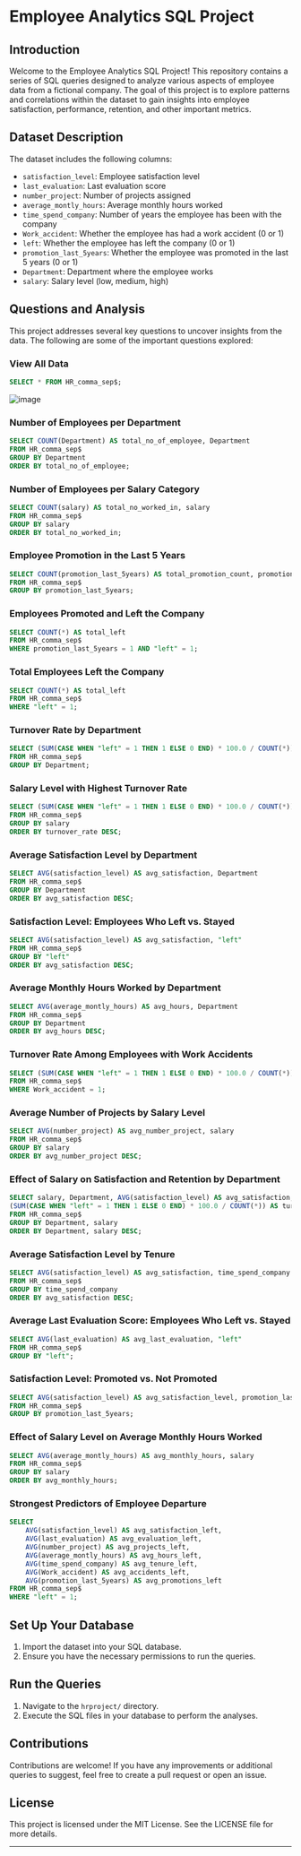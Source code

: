 # Employee Analytics SQL Project

## Introduction
Welcome to the Employee Analytics SQL Project! This repository contains a series of SQL queries designed to analyze various aspects of employee data from a fictional company. The goal of this project is to explore patterns and correlations within the dataset to gain insights into employee satisfaction, performance, retention, and other important metrics.

## Dataset Description
The dataset includes the following columns:
- `satisfaction_level`: Employee satisfaction level
- `last_evaluation`: Last evaluation score
- `number_project`: Number of projects assigned
- `average_montly_hours`: Average monthly hours worked
- `time_spend_company`: Number of years the employee has been with the company
- `Work_accident`: Whether the employee has had a work accident (0 or 1)
- `left`: Whether the employee has left the company (0 or 1)
- `promotion_last_5years`: Whether the employee was promoted in the last 5 years (0 or 1)
- `Department`: Department where the employee works
- `salary`: Salary level (low, medium, high)

## Questions and Analysis
This project addresses several key questions to uncover insights from the data. The following are some of the important questions explored:

### View All Data
```sql
SELECT * FROM HR_comma_sep$;
```
![image](https://github.com/Sudarshan028/sql_HR_Analysis/assets/160358210/897f0c31-cfc6-4280-9eda-909863e47cb6)


### Number of Employees per Department
```sql
SELECT COUNT(Department) AS total_no_of_employee, Department 
FROM HR_comma_sep$
GROUP BY Department
ORDER BY total_no_of_employee;
```

### Number of Employees per Salary Category
```sql
SELECT COUNT(salary) AS total_no_worked_in, salary 
FROM HR_comma_sep$
GROUP BY salary   
ORDER BY total_no_worked_in; 
```

### Employee Promotion in the Last 5 Years
```sql
SELECT COUNT(promotion_last_5years) AS total_promotion_count, promotion_last_5years 
FROM HR_comma_sep$
GROUP BY promotion_last_5years;
```

### Employees Promoted and Left the Company
```sql
SELECT COUNT(*) AS total_left 
FROM HR_comma_sep$
WHERE promotion_last_5years = 1 AND "left" = 1;
```

### Total Employees Left the Company
```sql
SELECT COUNT(*) AS total_left 
FROM HR_comma_sep$
WHERE "left" = 1;
```

### Turnover Rate by Department
```sql
SELECT (SUM(CASE WHEN "left" = 1 THEN 1 ELSE 0 END) * 100.0 / COUNT(*)) AS turnover_rate, Department 
FROM HR_comma_sep$
GROUP BY Department;
```

### Salary Level with Highest Turnover Rate
```sql
SELECT (SUM(CASE WHEN "left" = 1 THEN 1 ELSE 0 END) * 100.0 / COUNT(*)) AS turnover_rate, salary 
FROM HR_comma_sep$
GROUP BY salary
ORDER BY turnover_rate DESC; 
```

### Average Satisfaction Level by Department
```sql
SELECT AVG(satisfaction_level) AS avg_satisfaction, Department 
FROM HR_comma_sep$
GROUP BY Department
ORDER BY avg_satisfaction DESC;
```

### Satisfaction Level: Employees Who Left vs. Stayed
```sql
SELECT AVG(satisfaction_level) AS avg_satisfaction, "left" 
FROM HR_comma_sep$
GROUP BY "left"
ORDER BY avg_satisfaction DESC;
```

### Average Monthly Hours Worked by Department
```sql
SELECT AVG(average_montly_hours) AS avg_hours, Department 
FROM HR_comma_sep$
GROUP BY Department
ORDER BY avg_hours DESC;
```

### Turnover Rate Among Employees with Work Accidents
```sql
SELECT (SUM(CASE WHEN "left" = 1 THEN 1 ELSE 0 END) * 100.0 / COUNT(*)) AS turnover_work_accident 
FROM HR_comma_sep$
WHERE Work_accident = 1;
```

### Average Number of Projects by Salary Level
```sql
SELECT AVG(number_project) AS avg_number_project, salary 
FROM HR_comma_sep$
GROUP BY salary
ORDER BY avg_number_project DESC;
```

### Effect of Salary on Satisfaction and Retention by Department
```sql
SELECT salary, Department, AVG(satisfaction_level) AS avg_satisfaction, 
(SUM(CASE WHEN "left" = 1 THEN 1 ELSE 0 END) * 100.0 / COUNT(*)) AS turnover_rate 
FROM HR_comma_sep$
GROUP BY Department, salary
ORDER BY Department, salary DESC;
```

### Average Satisfaction Level by Tenure
```sql
SELECT AVG(satisfaction_level) AS avg_satisfaction, time_spend_company 
FROM HR_comma_sep$
GROUP BY time_spend_company
ORDER BY avg_satisfaction DESC;
```

### Average Last Evaluation Score: Employees Who Left vs. Stayed
```sql
SELECT AVG(last_evaluation) AS avg_last_evaluation, "left" 
FROM HR_comma_sep$
GROUP BY "left";
```

### Satisfaction Level: Promoted vs. Not Promoted
```sql
SELECT AVG(satisfaction_level) AS avg_satisfaction_level, promotion_last_5years 
FROM HR_comma_sep$
GROUP BY promotion_last_5years;
```

### Effect of Salary Level on Average Monthly Hours Worked
```sql
SELECT AVG(average_montly_hours) AS avg_monthly_hours, salary 
FROM HR_comma_sep$
GROUP BY salary
ORDER BY avg_monthly_hours;
```

### Strongest Predictors of Employee Departure
```sql
SELECT 
    AVG(satisfaction_level) AS avg_satisfaction_left, 
    AVG(last_evaluation) AS avg_evaluation_left, 
    AVG(number_project) AS avg_projects_left,
    AVG(average_montly_hours) AS avg_hours_left,
    AVG(time_spend_company) AS avg_tenure_left,
    AVG(Work_accident) AS avg_accidents_left,
    AVG(promotion_last_5years) AS avg_promotions_left
FROM HR_comma_sep$
WHERE "left" = 1;
```

## Set Up Your Database
1. Import the dataset into your SQL database.
2. Ensure you have the necessary permissions to run the queries.

## Run the Queries
1. Navigate to the `hrproject/` directory.
2. Execute the SQL files in your database to perform the analyses.

## Contributions
Contributions are welcome! If you have any improvements or additional queries to suggest, feel free to create a pull request or open an issue.

## License
This project is licensed under the MIT License. See the LICENSE file for more details.

---
